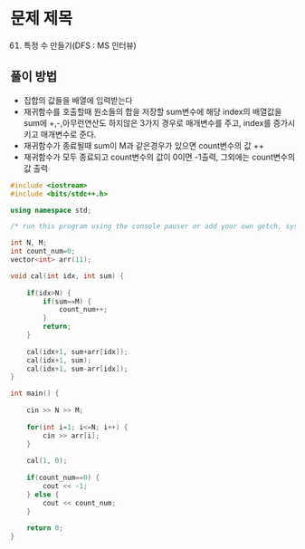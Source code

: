 # 문제 제목
61. 특정 수 만들기(DFS : MS 인터뷰)
## 풀이 방법
- 집합의 값들을 배열에 입력받는다
- 재귀함수를 호출할때 원소들의 합을 저장할 sum변수에 해당 index의 배열값을 sum에 +,-,아무런연산도 하지않은 3가지 경우로 매개변수를 주고, index를 증가시키고 매개변수로 준다.
- 재귀함수가 종료될때 sum이 M과 같은경우가 있으면 count변수의 값 ++
- 재귀함수가 모두 종료되고 count변수의 값이 0이면 -1출력, 그외에는 count변수의 값 출력

```C++
#include <iostream>
#include <bits/stdc++.h>

using namespace std; 

/* run this program using the console pauser or add your own getch, system("pause") or input loop */

int N, M;
int count_num=0;
vector<int> arr(11);

void cal(int idx, int sum) {
	
	if(idx>N) {
		if(sum==M) {
			count_num++;
		}
		return;
	}
	
	cal(idx+1, sum+arr[idx]);
	cal(idx+1, sum);
	cal(idx+1, sum-arr[idx]);
}

int main() {
	
	cin >> N >> M;
	
	for(int i=1; i<=N; i++) {
		cin >> arr[i];
	}
	
	cal(1, 0);
	
	if(count_num==0) {
		cout << -1;
	} else {
		cout << count_num;
	}
	
	return 0;
}
```
